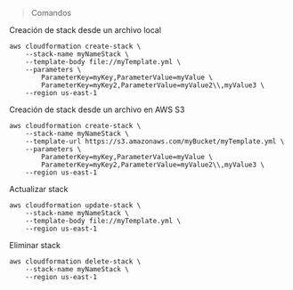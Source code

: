 > Comandos

Creación de stack desde un archivo local
```
aws cloudformation create-stack \
    --stack-name myNameStack \
    --template-body file://myTemplate.yml \
    --parameters \
        ParameterKey=myKey,ParameterValue=myValue \
        ParameterKey=myKey2,ParameterValue=myValue2\\,myValue3 \
    --region us-east-1
```

Creación de stack desde un archivo en AWS S3
```
aws cloudformation create-stack \
    --stack-name myNameStack \
    --template-url https://s3.amazonaws.com/myBucket/myTemplate.yml \
    --parameters \
        ParameterKey=myKey,ParameterValue=myValue \
        ParameterKey=myKey2,ParameterValue=myValue2\\,myValue3 \
    --region us-east-1
```

Actualizar stack
```
aws cloudformation update-stack \
    --stack-name myNameStack \
    --template-body file://myTemplate.yml \
    --region us-east-1
```

Eliminar stack
```
aws cloudformation delete-stack \
    --stack-name myNameStack \
    --region us-east-1
```
